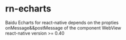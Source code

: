 # rn-echarts
Baidu Echarts for react-native depends on the propties onMessage&amp;&amp;postMessage of the component WebView  
react-native version >= 0.40


